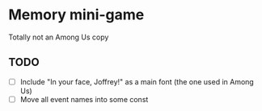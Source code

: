 # Memory mini-game
Totally not an Among Us copy

## TODO
- [ ] Include "In your face, Joffrey!" as a main font (the one used in Among Us)
- [ ] Move all event names into some const
